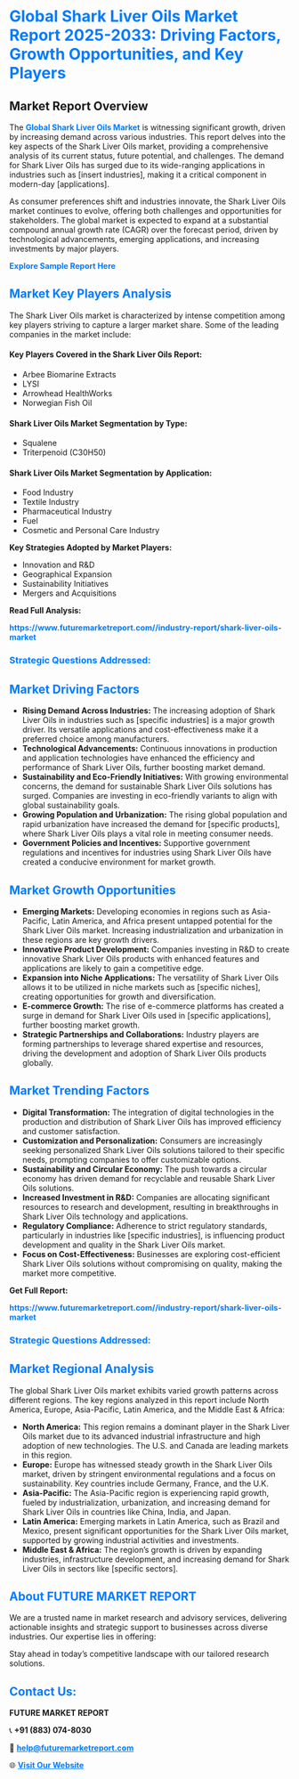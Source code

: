 <h1 style="color: #007BFF;">Global Shark Liver Oils Market Report 2025-2033: Driving Factors, Growth Opportunities, and Key Players</h1>

<section id="overview">
<h2>Market Report Overview</h2>
<p>The <a href="https://www.futuremarketreport.com//industry-report/shark-liver-oils-market" style="color: #007BFF; text-decoration: none;"><strong>Global Shark Liver Oils Market</strong></a> is witnessing significant growth, driven by increasing demand across various industries. This report delves into the key aspects of the Shark Liver Oils market, providing a comprehensive analysis of its current status, future potential, and challenges. The demand for Shark Liver Oils has surged due to its wide-ranging applications in industries such as [insert industries], making it a critical component in modern-day [applications].</p>
<p>As consumer preferences shift and industries innovate, the Shark Liver Oils market continues to evolve, offering both challenges and opportunities for stakeholders. The global market is expected to expand at a substantial compound annual growth rate (CAGR) over the forecast period, driven by technological advancements, emerging applications, and increasing investments by major players.</p>
</section>

<section id="overview">
<p><a href="https://www.futuremarketreport.com//request-sample/reportId=77300" style="color: #007BFF; text-decoration: none;"><strong>Explore Sample Report Here</strong></a></p>
</section>

<section id="key-players">
<h2 style="color: #007BFF;">Market Key Players Analysis</h2>
<p>The Shark Liver Oils market is characterized by intense competition among key players striving to capture a larger market share. Some of the leading companies in the market include:</p>
<h4>Key Players Covered in the Shark Liver Oils Report:</h4>
<ul><li>Arbee Biomarine Extracts</li><li>LYSI</li><li>Arrowhead HealthWorks</li><li>Norwegian Fish Oil</li></ul>
<h4>Shark Liver Oils Market Segmentation by Type:</h4>
<ul><li>Squalene</li><li>Triterpenoid (C30H50)</li></ul>

<h4>Shark Liver Oils Market Segmentation by Application:</h4>
<ul><li>Food Industry</li><li>Textile Industry</li><li>Pharmaceutical Industry</li><li>Fuel</li><li>Cosmetic and Personal Care Industry</li></ul>
<p><strong>Key Strategies Adopted by Market Players:</strong></p>
<ul>
<li>Innovation and R&D</li>
<li>Geographical Expansion</li>
<li>Sustainability Initiatives</li>
<li>Mergers and Acquisitions</li>
</ul>
</section>

<section>
<p><strong>Read Full Analysis: </strong></p><a href="https://www.futuremarketreport.com//industry-report/shark-liver-oils-market" style="color: #007BFF; text-decoration: none;"><strong>https://www.futuremarketreport.com//industry-report/shark-liver-oils-market</strong></a>
<h3 style="color: #007BFF;">Strategic Questions Addressed:</h3>
</section>

<section id="driving-factors">
<h2 style="color: #007BFF;">Market Driving Factors</h2>
<ul>
<li><strong>Rising Demand Across Industries:</strong> The increasing adoption of Shark Liver Oils in industries such as [specific industries] is a major growth driver. Its versatile applications and cost-effectiveness make it a preferred choice among manufacturers.</li>
<li><strong>Technological Advancements:</strong> Continuous innovations in production and application technologies have enhanced the efficiency and performance of Shark Liver Oils, further boosting market demand.</li>
<li><strong>Sustainability and Eco-Friendly Initiatives:</strong> With growing environmental concerns, the demand for sustainable Shark Liver Oils solutions has surged. Companies are investing in eco-friendly variants to align with global sustainability goals.</li>
<li><strong>Growing Population and Urbanization:</strong> The rising global population and rapid urbanization have increased the demand for [specific products], where Shark Liver Oils plays a vital role in meeting consumer needs.</li>
<li><strong>Government Policies and Incentives:</strong> Supportive government regulations and incentives for industries using Shark Liver Oils have created a conducive environment for market growth.</li>
</ul>
</section>

<section id="growth-opportunities">
<h2 style="color: #007BFF;">Market Growth Opportunities</h2>
<ul>
<li><strong>Emerging Markets:</strong> Developing economies in regions such as Asia-Pacific, Latin America, and Africa present untapped potential for the Shark Liver Oils market. Increasing industrialization and urbanization in these regions are key growth drivers.</li>
<li><strong>Innovative Product Development:</strong> Companies investing in R&D to create innovative Shark Liver Oils products with enhanced features and applications are likely to gain a competitive edge.</li>
<li><strong>Expansion into Niche Applications:</strong> The versatility of Shark Liver Oils allows it to be utilized in niche markets such as [specific niches], creating opportunities for growth and diversification.</li>
<li><strong>E-commerce Growth:</strong> The rise of e-commerce platforms has created a surge in demand for Shark Liver Oils used in [specific applications], further boosting market growth.</li>
<li><strong>Strategic Partnerships and Collaborations:</strong> Industry players are forming partnerships to leverage shared expertise and resources, driving the development and adoption of Shark Liver Oils products globally.</li>
</ul>
</section>

<section id="trending-factors">
<h2 style="color: #007BFF;">Market Trending Factors</h2>
<ul>
<li><strong>Digital Transformation:</strong> The integration of digital technologies in the production and distribution of Shark Liver Oils has improved efficiency and customer satisfaction.</li>
<li><strong>Customization and Personalization:</strong> Consumers are increasingly seeking personalized Shark Liver Oils solutions tailored to their specific needs, prompting companies to offer customizable options.</li>
<li><strong>Sustainability and Circular Economy:</strong> The push towards a circular economy has driven demand for recyclable and reusable Shark Liver Oils solutions.</li>
<li><strong>Increased Investment in R&D:</strong> Companies are allocating significant resources to research and development, resulting in breakthroughs in Shark Liver Oils technology and applications.</li>
<li><strong>Regulatory Compliance:</strong> Adherence to strict regulatory standards, particularly in industries like [specific industries], is influencing product development and quality in the Shark Liver Oils market.</li>
<li><strong>Focus on Cost-Effectiveness:</strong> Businesses are exploring cost-efficient Shark Liver Oils solutions without compromising on quality, making the market more competitive.</li>
</ul>
</section>

<section>
<p><strong>Get Full Report: </strong></p><a href="https://www.futuremarketreport.com//industry-report/shark-liver-oils-market" style="color: #007BFF; text-decoration: none;"><strong>https://www.futuremarketreport.com//industry-report/shark-liver-oils-market</strong></a>
<h3 style="color: #007BFF;">Strategic Questions Addressed:</h3>
</section>


<section id="regional-analysis">
<h2 style="color: #007BFF;">Market Regional Analysis</h2>
<p>The global Shark Liver Oils market exhibits varied growth patterns across different regions. The key regions analyzed in this report include North America, Europe, Asia-Pacific, Latin America, and the Middle East & Africa:</p>
<ul>
<li><strong>North America:</strong> This region remains a dominant player in the Shark Liver Oils market due to its advanced industrial infrastructure and high adoption of new technologies. The U.S. and Canada are leading markets in this region.</li>
<li><strong>Europe:</strong> Europe has witnessed steady growth in the Shark Liver Oils market, driven by stringent environmental regulations and a focus on sustainability. Key countries include Germany, France, and the U.K.</li>
<li><strong>Asia-Pacific:</strong> The Asia-Pacific region is experiencing rapid growth, fueled by industrialization, urbanization, and increasing demand for Shark Liver Oils in countries like China, India, and Japan.</li>
<li><strong>Latin America:</strong> Emerging markets in Latin America, such as Brazil and Mexico, present significant opportunities for the Shark Liver Oils market, supported by growing industrial activities and investments.</li>
<li><strong>Middle East & Africa:</strong> The region’s growth is driven by expanding industries, infrastructure development, and increasing demand for Shark Liver Oils in sectors like [specific sectors].</li>
</ul>
</section>

<footer>
<h2 style="color: #007BFF;">About FUTURE MARKET REPORT</h2>
<p>We are a trusted name in market research and advisory services, delivering actionable insights and strategic support to businesses across diverse industries. Our expertise lies in offering:</p>

<p>Stay ahead in today’s competitive landscape with our tailored research solutions.</p>

<h2 style="color: #007BFF;">Contact Us:</h2>
<p><strong>FUTURE MARKET REPORT</strong></p>
<p>📞 <strong>+91 (883) 074-8030</strong></p>
<p>📧 <strong><a href="mailto:help@futuremarketreport.com" style="color: #007BFF;">help@futuremarketreport.com</a></strong></p>
<p>🌐 <strong><a href="https://www.futuremarketreport.com/" style="color: #007BFF;">Visit Our Website</a></strong></p>
</footer>